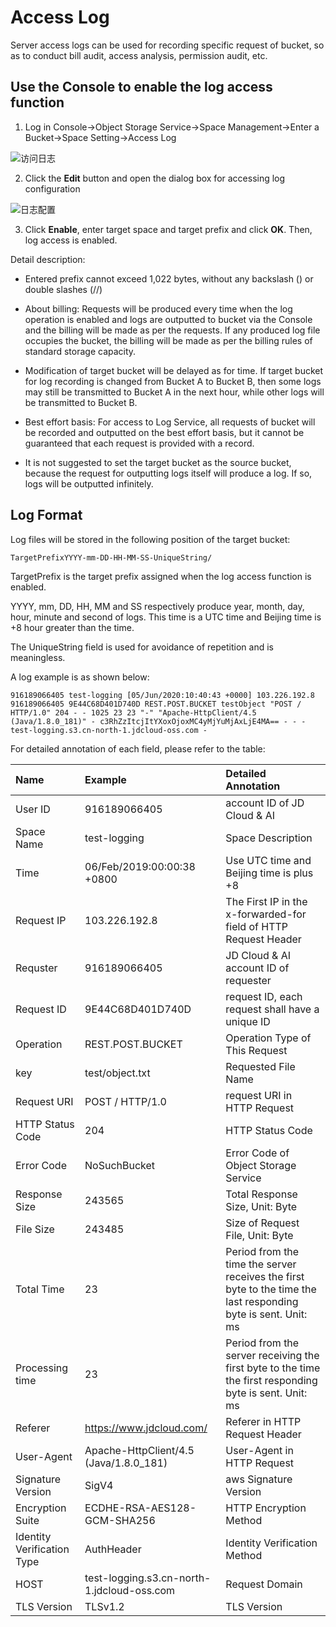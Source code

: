 # Access Log

Server access logs can be used for recording specific request of bucket, so as to conduct bill audit, access analysis, permission audit, etc.

## Use the Console to enable the log access function

1. Log in Console->Object Storage Service->Space Management->Enter a Bucket->Space Setting->Access Log

![访问日志](../../../../../image/Object-Storage-Service/OSS-176.png)

2. Click the **Edit** button and open the dialog box for accessing log configuration

![日志配置](../../../../../image/Object-Storage-Service/OSS-177.png)

3. Click **Enable**, enter target space and target prefix and click **OK**. Then, log access is enabled.

Detail description:

* Entered prefix cannot exceed 1,022 bytes, without any backslash (\) or double slashes (//)

* About billing: Requests will be produced every time when the log operation is enabled and logs are outputted to bucket via the Console and the billing will be made as per the requests. If any produced log file occupies the bucket, the billing will be made as per the billing rules of standard storage capacity.

* Modification of target bucket will be delayed as for time. If target bucket for log recording is changed from Bucket A to Bucket B, then some logs may still be transmitted to Bucket A in the next hour, while other logs will be transmitted to Bucket B.

* Best effort basis: For access to Log Service, all requests of bucket will be recorded and outputted on the best effort basis, but it cannot be guaranteed that each request is provided with a record.

* It is not suggested to set the target bucket as the source bucket, because the request for outputting logs itself will produce a log. If so, logs will be outputted infinitely.

## Log Format

Log files will be stored in the following position of the target bucket:

```
TargetPrefixYYYY-mm-DD-HH-MM-SS-UniqueString/
```

TargetPrefix is the target prefix assigned when the log access function is enabled.

YYYY, mm, DD, HH, MM and SS respectively produce year, month, day, hour, minute and second of logs. This time is a UTC time and Beijing time is +8 hour greater than the time.

The UniqueString field is used for avoidance of repetition and is meaningless.

A log example is as shown below:

```
916189066405 test-logging [05/Jun/2020:10:40:43 +0000] 103.226.192.8 916189066405 9E44C68D401D740D REST.POST.BUCKET testObject "POST / HTTP/1.0" 204 - - 1025 23 23 "-" "Apache-HttpClient/4.5 (Java/1.8.0_181)" - c3RhZzItcjItYXoxOjoxMC4yMjYuMjAxLjE4MA== - - - test-logging.s3.cn-north-1.jdcloud-oss.com -
```
For detailed annotation of each field, please refer to the table:

|Name|Example|Detailed Annotation|
|:-|:-|:-|
|User ID|916189066405|account ID of JD Cloud & AI|
|Space Name|test-logging|Space Description|
|Time|06/Feb/2019:00:00:38 +0800|Use UTC time and Beijing time is plus +8|
|Request IP|103.226.192.8|The First IP in the x-forwarded-for field of HTTP Request Header|
|Requster|916189066405|JD Cloud & AI account ID of requester|
|Request ID|9E44C68D401D740D|request ID, each request shall have a unique ID|
|Operation|REST.POST.BUCKET|Operation Type of This Request|
|key|test/object.txt|Requested File Name|
|Request URI|POST / HTTP/1.0|request URI in HTTP Request|
|HTTP Status Code|204|HTTP Status Code|
|Error Code|NoSuchBucket|Error Code of Object Storage Service|
|Response Size|243565|Total Response Size, Unit: Byte|
|File Size|243485|Size of Request File, Unit: Byte|
|Total Time|23|Period from the time the server receives the first byte to the time the last responding byte is sent. Unit: ms|
|Processing time|23|Period from the server receiving the first byte to the time the first responding byte is sent. Unit: ms|
|Referer|https://www.jdcloud.com/|Referer in HTTP Request Header|
|User-Agent|Apache-HttpClient/4.5 (Java/1.8.0_181)|User-Agent in HTTP Request|
|Signature Version|SigV4|aws Signature Version|
|Encryption Suite|ECDHE-RSA-AES128-GCM-SHA256|HTTP Encryption Method|
|Identity Verification Type|AuthHeader|Identity Verification Method|
|HOST|test-logging.s3.cn-north-1.jdcloud-oss.com|Request Domain|
|TLS Version|TLSv1.2|TLS Version|
